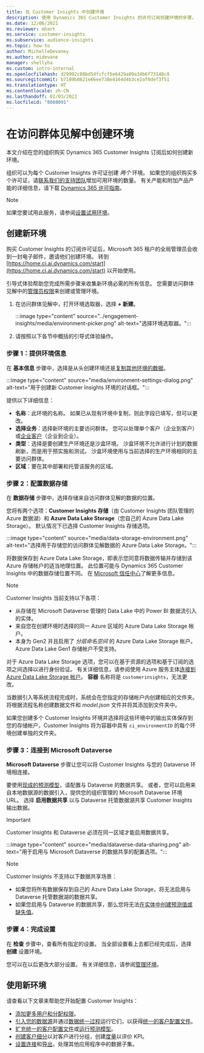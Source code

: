 ```yaml
---
title: 在 Customer Insights 中创建环境
description: 使用 Dynamics 365 Customer Insights 的许可订阅创建环境的步骤。
ms.date: 12/06/2021
ms.reviewer: mhart
ms.service: customer-insights
ms.subservice: audience-insights
ms.topic: how-to
author: MichelleDevaney
ms.author: midevane
manager: shellyha
ms.custom: intro-internal
ms.openlocfilehash: d29992c88bd54fcfcf5e6429a89a34b6f73148c8
ms.sourcegitcommit: b7189b8621e66ee738e4164d4b3ce2af0def3f51
ms.translationtype: HT
ms.contentlocale: zh-CN
ms.lasthandoff: 02/03/2022
ms.locfileid: "8088091"
---
```

# <a name="create-an-environment-in-audience-insights"></a>在访问群体见解中创建环境

本文介绍在您的组织购买 Dynamics 365 Customer Insights 订阅后如何创建新环境。 

组织可以为每个 Customer Insights 许可证创建 *两个* 环境。 如果您的组织购买多个许可证，请[联系我们的支持团队](https://go.microsoft.com/fwlink/?linkid=2079641)增加可用环境的数量。 有关产能和附加产品产能的详细信息，请下载 [Dynamics 365 许可指南](https://go.microsoft.com/fwlink/?LinkId=866544)。

> [!NOTE]
> 如果您要试用此服务，请参阅[设置试用环境](../trial-signup.md)。

## <a name="create-a-new-environment"></a>创建新环境

购买 Customer Insights 的订阅许可证后，Microsoft 365 租户的全局管理员会收到一封电子邮件，邀请他们创建环境。 转到 [https://home.ci.ai.dynamics.com/start](https://home.ci.ai.dynamics.com/start) 以开始使用。 

引导式体验帮助您完成所需步骤来收集新环境必需的所有信息。 您需要访问群体见解中的[管理员权限](permissions.md)来创建或管理环境。

1. 在访问群体见解中，打开环境选取器，选择 **+ 新建**。
  
   :::image type="content" source="../engagement-insights/media/environment-picker.png" alt-text="选择环境选取器。":::

1. 请按照以下各节中概括的引导式体验操作。

### <a name="step-1-provide-environment-information"></a>步骤 1：提供环境信息

在 **基本信息** 步骤中，选择是从头创建环境还是[复制其他环境的数据](manage-environments.md#copy-the-environment-configuration)。

   :::image type="content" source="media/environment-settings-dialog.png" alt-text="用于创建新 Customer Insights 环境的对话框。":::

提供以下详细信息：
   - **名称**：此环境的名称。 如果已从现有环境中复制，则此字段已填写，但可以更改。
   - **选择业务**：选择新环境的主要访问群体。 您可以处理单个客户（企业到客户）或[企业客户](work-with-business-accounts.md)（企业到企业）。
   - **类型**：选择是要创建生产环境还是沙盒环境。 沙盒环境不允许进行计划的数据刷新，而是用于预实施和测试。 沙盒环境使用与当前选择的生产环境相同的主要访问群体。
   - **区域**：要在其中部署和托管该服务的区域。

### <a name="step-2-configure-data-storage"></a>步骤 2：配置数据存储

在 **数据存储** 步骤中，选择存储来自访问群体见解的数据的位置。

您将有两个选项：**Customer Insights 存储**（由 Customer Insights 团队管理的 Azure 数据湖）和 **Azure Data Lake Storage**（您自己的 Azure Data Lake Storage）。 默认情况下已选择 Customer Insights 存储选项。

:::image type="content" source="media/data-storage-environment.png" alt-text="选择用于存储您的访问群体见解数据的 Azure Data Lake Storage。":::

将数据保存到 Azure Data Lake Storage，即表示您同意将数据传输并存储到该 Azure 存储帐户的适当地理位置。 此位置可能与 Dynamics 365 Customer Insights 中的数据存储位置不同。 在 [Microsoft 信任中心](https://www.microsoft.com/trust-center)了解更多信息。

> [!NOTE]
> Customer Insights 当前支持以下各项：
> - 从存储在 Microsoft Dataverse 管理的 Data Lake 中的 Power BI 数据流引入的实体。  
> - 来自您在创建环境时选择的同一 Azure 区域的 Azure Data Lake Storage 帐户。
> - 本身为 Gen2 并且启用了 *分层命名空间* 的 Azure Data Lake Storage 帐户。 Azure Data Lake Gen1 存储帐户不受支持。

对于 Azure Data Lake Storage 选项，您可以在基于资源的选项和基于订阅的选项之间选择以进行身份验证。 有关详细信息，请参阅使用 Azure 服务主体[连接到 Azure Data Lake Storage 帐户](connect-service-principal.md)。 **容器** 名称将是 `customerinsights`，无法更改。

当数据引入等系统流程完成时，系统会在您指定的存储帐户内创建相应的文件夹。 将根据流程名称创建数据文件和 *model.json* 文件并将其添加到文件夹中。

如果您创建多个 Customer Insights 环境并选择将这些环境中的输出实体保存到您的存储帐户，Customer Insights 将为容器中具有 `ci_environmentID` 的每个环境创建单独的文件夹。

### <a name="step-3-connect-to-microsoft-dataverse"></a>步骤 3：连接到 Microsoft Dataverse
   
**Microsoft Dataverse** 步骤让您可以将 Customer Insights 与您的 Dataverse 环境相连接。

要使用[现成的预测模型](predictions-overview.md#out-of-box-models)，请配置与 Dataverse 的数据共享。 或者，您可以启用来自本地数据源的数据引入，提供您的组织管理的 Microsoft Dataverse 环境 URL。 选择 **启用数据共享** 以与 Dataverse 托管数据湖共享 Customer Insights 输出数据。

> [!IMPORTANT]
> Customer Insights 和 Dataverse 必须在同一区域才能启用数据共享。

:::image type="content" source="media/dataverse-data-sharing.png" alt-text="用于启用与 Microsoft Dataverse 的数据共享的配置选项。":::

> [!NOTE]
> Customer Insights 不支持以下数据共享场景：
> - 如果您将所有数据保存到自己的 Azure Data Lake Storage，将无法启用与 Dataverse 托管数据湖的数据共享。
> - 如果您启用与 Dataverse 的数据共享，那么您将无法[在实体中创建预测值或缺失值](predictions.md)。

### <a name="step-4-finalize-the-settings"></a>步骤 4：完成设置

在 **检查** 步骤中，查看所有指定的设置。 当全部设置看上去都已经完成后，选择 **创建** 设置环境。 

您可以在以后更改大部分设置。 有关详细信息，请参阅[管理环境](manage-environments.md)。

## <a name="work-with-your-new-environment"></a>使用新环境

请查看以下文章来帮助您开始配置 Customer Insights： 

- [添加更多用户和分配权限](permissions.md)。
- [引入您的数据源](data-sources.md)并通过[数据统一过程](data-unification.md)运行它们，以获得[统一的客户配置文件](customer-profiles.md)。
- [扩充统一的客户配置文件](enrichment-hub.md)或[运行预测模型](predictions-overview.md)。
- [创建客户细分](segments.md)以对客户进行分组，创建[度量](measures.md)以评价 KPI。
- [设置连接](connections.md)和[导出](export-destinations.md)，处理其他应用程序中的数据子集。
